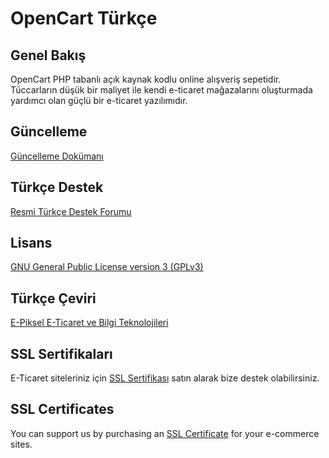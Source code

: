 # OpenCart Türkçe

## Genel Bakış

OpenCart PHP tabanlı açık kaynak kodlu online alışveriş sepetidir. Tüccarların düşük bir maliyet ile kendi e-ticaret mağazalarını oluşturmada yardımcı olan güçlü bir e-ticaret yazılımıdır.

## Güncelleme

[Güncelleme Dokümanı](https://weblenti.com/how-to-opencart-upgrade)

## Türkçe Destek

[Resmi Türkçe Destek Forumu](http://forum.opencart.com/viewforum.php?f=171)

## Lisans

[GNU General Public License version 3 (GPLv3)](https://github.com/epiksel/opencart-tr/blob/master/lisans.txt)

## Türkçe Çeviri

[E-Piksel E-Ticaret ve Bilgi Teknolojileri](https://e-piksel.com)

## SSL Sertifikaları
E-Ticaret siteleriniz için [SSL Sertifikası](https://openix.io/tr/ssl-sertifikalari) satın alarak bize destek olabilirsiniz.

## SSL Certificates
You can support us by purchasing an [SSL Certificate](https://openix.io/en/ssl-certificates) for your e-commerce sites.
